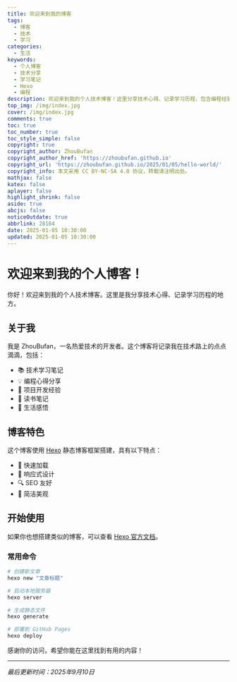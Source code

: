 ```yaml
---
title: 欢迎来到我的博客
tags:
  - 博客
  - 技术
  - 学习
categories:
  - 生活
keywords:
  - 个人博客
  - 技术分享
  - 学习笔记
  - Hexo
  - 编程
description: 欢迎来到我的个人技术博客！这里分享技术心得、记录学习历程，包含编程经验、项目开发、读书笔记等内容。
top_img: /img/index.jpg
cover: /img/index.jpg
comments: true
toc: true
toc_number: true
toc_style_simple: false
copyright: true
copyright_author: ZhouBufan
copyright_author_href: 'https://zhoubufan.github.io'
copyright_url: 'https://zhoubufan.github.io/2025/01/05/hello-world/'
copyright_info: 本文采用 CC BY-NC-SA 4.0 协议，转载请注明出处。
mathjax: false
katex: false
aplayer: false
highlight_shrink: false
aside: true
abcjs: false
noticeOutdate: true
abbrlink: 28184
date: 2025-01-05 10:30:00
updated: 2025-01-05 10:30:00
---
```


# 欢迎来到我的个人博客！

你好！欢迎来到我的个人技术博客。这里是我分享技术心得、记录学习历程的地方。

## 关于我

我是 ZhouBufan，一名热爱技术的开发者。这个博客将记录我在技术路上的点点滴滴，包括：

- 📚 技术学习笔记
- 💡 编程心得分享
- 🔧 项目开发经验
- 📖 读书笔记
- 🌟 生活感悟

## 博客特色

这个博客使用 [Hexo](https://hexo.io/) 静态博客框架搭建，具有以下特点：

- 🚀 快速加载
- 📱 响应式设计
- 🔍 SEO 友好
- 🎨 简洁美观

## 开始使用

如果你也想搭建类似的博客，可以查看 [Hexo 官方文档](https://hexo.io/docs/)。

### 常用命令

```bash
# 创建新文章
hexo new "文章标题"

# 启动本地服务器
hexo server

# 生成静态文件
hexo generate

# 部署到 GitHub Pages
hexo deploy
```

感谢你的访问，希望你能在这里找到有用的内容！

---

*最后更新时间：2025年9月10日*
